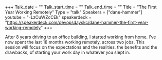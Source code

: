 +++
Talk_date = ""
Talk_start_time = ""
Talk_end_time = ""
Title = "The First Year Working Remotely"
Type = "talk"
Speakers = ["dane-hammer"]
youtube = "-LzOuWZcCEk"
speakerdeck = "https://speakerdeck.com/devopsdayskc/dane-hammer-the-first-year-working-remotely"
+++

After 8 years driving to an office building, I started working from home. I’ve now spent the last 18 months working remotely, across two jobs. This session will focus on the expectations and the realities, the benefits and the drawbacks, of starting your work day in whatever you slept in.

